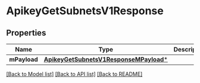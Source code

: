 # ApikeyGetSubnetsV1Response

## Properties
Name | Type | Description | Notes
------------ | ------------- | ------------- | -------------
**mPayload** | [**ApikeyGetSubnetsV1ResponseMPayload***](ApikeyGetSubnetsV1ResponseMPayload.md) |  | 

[[Back to Model list]](../README.md#documentation-for-models) [[Back to API list]](../README.md#documentation-for-api-endpoints) [[Back to README]](../README.md)



